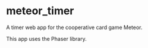 # meteor_timer

A timer web app for the cooperative card game Meteor.

This app uses the Phaser library.
